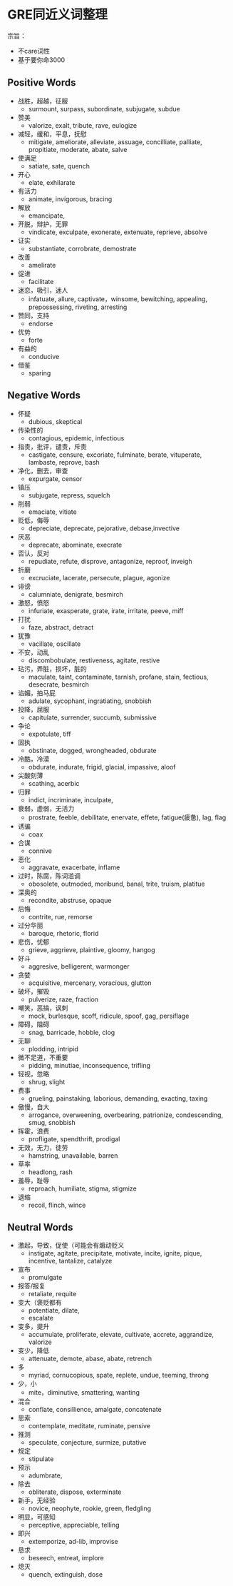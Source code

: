 # GRE同近义词整理

宗旨：

+ 不care词性
+ 基于要你命3000

## Positive Words

+ 战胜，超越，征服
  + surmount, surpass, subordinate, subjugate, subdue
+ 赞美
  + valorize, exalt, tribute, rave, eulogize
+ 减轻，缓和，平息，抚慰
  + mitigate, ameliorate, alleviate, assuage, concilliate, palliate, propitiate, moderate, abate, salve
+ 使满足
  + satiate, sate, quench
+ 开心
  + elate, exhilarate
+ 有活力
  + animate, invigorous, bracing
+ 解放
  + emancipate, 
+ 开脱，辩护，无罪
  + vindicate, exculpate, exonerate, extenuate, reprieve, absolve
+ 证实
  + substantiate, corrobrate, demostrate
+ 改善
  + amelirate
+ 促进
  + facilitate
+ 迷恋，吸引，迷人
  + infatuate, allure, captivate，winsome, bewitching, appealing, prepossessing, riveting, arresting
+ 赞同，支持
  + endorse
+ 优势
  + forte
+ 有益的
  + conducive
+ 借鉴
  + sparing

## Negative Words

+ 怀疑
  + dubious, skeptical
+ 传染性的
  + contagious, epidemic, infectious
+ 指责，批评，谴责，斥责
  + castigate,  censure, excoriate, fulminate, berate, vituperate, lambaste, reprove, bash
+ 净化，删去，审查
  + expurgate, censor
+ 镇压
  + subjugate, repress, squelch
+ 削弱
  + emaciate, vitiate
+ 贬低，侮辱
  + depreciate, deprecate, pejorative, debase,invective
+ 厌恶
  + deprecate, abominate, execrate
+ 否认，反对
  + repudiate, refute, disprove, antagonize, reproof, inveigh
+ 折磨
  + excruciate, lacerate, persecute, plague, agonize
+ 诽谤
  + calumniate, denigrate, besmirch
+ 激怒，愤怒
  + infuriate, exasperate, grate, irate, irritate, peeve, miff
+ 打扰
  + faze, abstract, detract
+ 犹豫
  + vacillate, oscillate
+ 不安，动乱
  + discombobulate, restiveness, agitate, restive
+ 玷污，弄脏，损坏，脏的
  + maculate, taint, contaminate, tarnish, profane, stain, fectious, desecrate, besmirch
+ 谄媚，拍马屁
  + adulate, sycophant, ingratiating, snobbish
+ 投降，屈服
  + capitulate, surrender, succumb, submissive
+ 争论
  + expotulate, tiff
+ 固执
  + obstinate, dogged, wrongheaded, obdurate
+ 冷酷，冷漠
  + obdurate,  indurate, frigid, glacial, impassive, aloof
+ 尖酸刻薄
  + scathing, acerbic
+ 归罪
  + indict, incriminate, inculpate,
+ 衰弱，虚弱，无活力
  + prostrate, feeble, debilitate, enervate, effete, fatigue(疲惫), lag, flag
+ 诱骗
  + coax
+ 合谋
  + connive
+ 恶化
  + aggravate, exacerbate, inflame
+ 过时，陈腐，陈词滥调
  + obosolete, outmoded, moribund, banal, trite, truism, platitue
+ 深奥的
  + recondite, abstruse, opaque
+ 后悔
  + contrite, rue, remorse
+ 过分华丽
  + baroque, rhetoric, florid
+ 悲伤，忧郁
  + grieve, aggrieve, plaintive, gloomy, hangog
+ 好斗
  + aggresive, belligerent, warmonger
+ 贪婪
  + acquisitive, mercenary, voracious, glutton
+ 破坏，摧毁
  + pulverize, raze, fraction
+ 嘲笑，恶搞，讽刺
  + mock, burlesque, scoff, ridicule, spoof, gag, persiflage
+ 障碍，阻碍
  + snag, barricade, hobble, clog
+ 无聊
  + plodding, intripid
+ 微不足道，不重要
  + pidding, minutiae, inconsequence, trifling
+ 轻视，忽略
  + shrug, slight
+ 费事
  + grueling, painstaking, laborious, demanding, exacting, taxing
+ 傲慢，自大
  + arrogance, overweening, overbearing, patrionize, condescending, smug, snobbish
+ 挥霍，浪费
  + profligate, spendthrift, prodigal
+ 无效，无力，徒劳
  + hamstring, unavailable, barren
+ 草率
  + headlong, rash
+ 羞辱，耻辱
  + reproach, humiliate, stigma, stigmize
+ 退缩
  + recoil, flinch, wince

## Neutral Words

+ 激起，导致，促使（可能会有煽动贬义
  + instigate, agitate, precipitate, motivate, incite, ignite, pique, incentive, tantalize, catalyze
+ 宣布
  + promulgate
+ 报答/报复
  + retaliate, requite
+ 变大（褒贬都有
  + potentiate, dilate, 
  + escalate
+ 变多，提升
  + accumulate, proliferate, elevate, cultivate, accrete, aggrandize, valorize
+ 变少，降低
  + attenuate, demote, abase, abate, retrench
+ 多
  + myriad, cornucopious, spate, replete, undue, teeming, throng
+ 少，小
  + mite，diminutive, smattering, wanting
+ 混合
  + conflate, consillience, amalgate, concatenate
+ 思索
  + contemplate, meditate, ruminate, pensive
+ 推测
  + speculate, conjecture, surmize, putative
+ 规定
  + stipulate
+ 预示
  + adumbrate,
+ 除去
  + obliterate, dispose, exterminate
+ 新手，无经验
  + novice, neophyte, rookie, green, fledgling
+ 明显，可感知
  + perceptive, appreciable, telling
+ 即兴
  + extemporize, ad-lib, improvise
+ 恳求
  + beseech, entreat, implore
+ 熄灭
  + quench, extinguish, dose